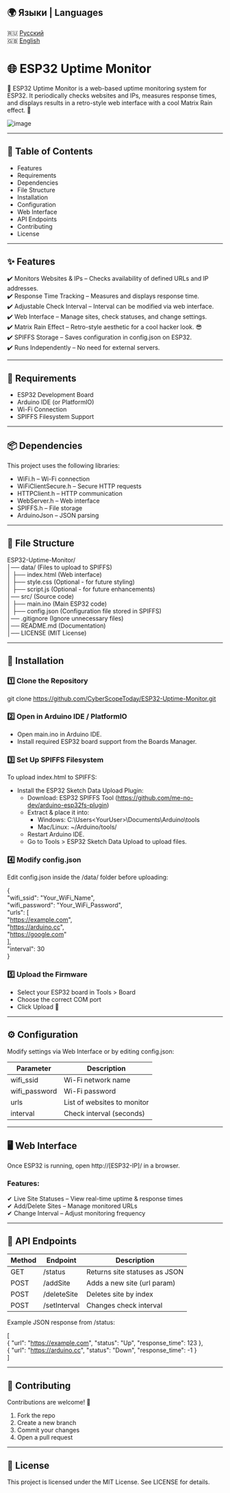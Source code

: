## 🌍 Языки | Languages  

🇷🇺 [Русский](https://github.com/CyberScopeToday/ESP32-Uptime-Monitor/blob/main/READMERU.md)  
🇬🇧 [English](https://github.com/CyberScopeToday/ESP32-Uptime-Monitor/tree/main)  


# 🌐 ESP32 Uptime Monitor  

📡 ESP32 Uptime Monitor is a web-based uptime monitoring system for ESP32. It periodically checks websites and IPs, measures response times, and displays results in a retro-style web interface with a cool Matrix Rain effect. 💾  

![image](https://github.com/user-attachments/assets/db658d59-ec60-40e3-8169-6f690d37fe7c)

---

## 📖 Table of Contents  

- Features  
- Requirements  
- Dependencies  
- File Structure  
- Installation  
- Configuration  
- Web Interface  
- API Endpoints  
- Contributing  
- License 

---

## ✨ Features  

✔️ Monitors Websites & IPs – Checks availability of defined URLs and IP addresses.  
✔️ Response Time Tracking – Measures and displays response time.  
✔️ Adjustable Check Interval – Interval can be modified via web interface.  
✔️ Web Interface – Manage sites, check statuses, and change settings.  
✔️ Matrix Rain Effect – Retro-style aesthetic for a cool hacker look. 😎  
✔️ SPIFFS Storage – Saves configuration in config.json on ESP32.  
✔️ Runs Independently – No need for external servers.  

---

## 🔧 Requirements  

- ESP32 Development Board  
- Arduino IDE (or PlatformIO)  
- Wi-Fi Connection  
- SPIFFS Filesystem Support  

---

## 📦 Dependencies  

This project uses the following libraries:  

- WiFi.h – Wi-Fi connection  
- WiFiClientSecure.h – Secure HTTP requests  
- HTTPClient.h – HTTP communication  
- WebServer.h – Web interface  
- SPIFFS.h – File storage  
- ArduinoJson – JSON parsing  

---

## 📂 File Structure  

ESP32-Uptime-Monitor/  
│── data/  (Files to upload to SPIFFS)  
│   ├── index.html  (Web interface)  
│   ├── style.css  (Optional - for future styling)  
│   ├── script.js  (Optional - for future enhancements)  
│── src/  (Source code)  
│   ├── main.ino  (Main ESP32 code)  
│   ├── config.json  (Configuration file stored in SPIFFS)  
│── .gitignore  (Ignore unnecessary files)  
│── README.md  (Documentation)  
│── LICENSE  (MIT License)  

---

## 🚀 Installation  

### 1️⃣ Clone the Repository  

git clone https://github.com/CyberScopeToday/ESP32-Uptime-Monitor.git  

### 2️⃣ Open in Arduino IDE / PlatformIO  

- Open main.ino in Arduino IDE.  
- Install required ESP32 board support from the Boards Manager.  

### 3️⃣ Set Up SPIFFS Filesystem  

To upload index.html to SPIFFS:  

- Install the ESP32 Sketch Data Upload Plugin:  
  - Download: ESP32 SPIFFS Tool (https://github.com/me-no-dev/arduino-esp32fs-plugin)  
  - Extract & place it into:  
    - Windows: C:\Users\<YourUser>\Documents\Arduino\tools  
    - Mac/Linux: ~/Arduino/tools/  
  - Restart Arduino IDE.  
  - Go to Tools > ESP32 Sketch Data Upload to upload files.  

### 4️⃣ Modify config.json  

Edit config.json inside the /data/ folder before uploading:  

{  
  "wifi_ssid": "Your_WiFi_Name",  
  "wifi_password": "Your_WiFi_Password",  
  "urls": [  
    "https://example.com",  
    "https://arduino.cc",  
    "https://google.com"  
  ],  
  "interval": 30  
}  

### 5️⃣ Upload the Firmware  

- Select your ESP32 board in Tools > Board  
- Choose the correct COM port  
- Click Upload 🚀  

---

## ⚙️ Configuration  

Modify settings via Web Interface or by editing config.json:  

Parameter | Description  
------------ | -------------  
wifi_ssid | Wi-Fi network name  
wifi_password | Wi-Fi password  
urls | List of websites to monitor  
interval | Check interval (seconds)  

---

## 🖥️ Web Interface  

Once ESP32 is running, open http://[ESP32-IP]/ in a browser.  

### Features:  

✔ Live Site Statuses – View real-time uptime & response times  
✔ Add/Delete Sites – Manage monitored URLs  
✔ Change Interval – Adjust monitoring frequency  

---

## 📡 API Endpoints  

Method | Endpoint | Description  
------------ | ------------- | -------------  
GET | /status | Returns site statuses as JSON  
POST | /addSite | Adds a new site (url param)  
POST | /deleteSite | Deletes site by index  
POST | /setInterval | Changes check interval  

Example JSON response from /status:  

[  
  { "url": "https://example.com", "status": "Up", "response_time": 123 },  
  { "url": "https://arduino.cc", "status": "Down", "response_time": -1 }  
]  

---

## 🤝 Contributing  

Contributions are welcome! 🎉  

1. Fork the repo  
2. Create a new branch  
3. Commit your changes  
4. Open a pull request  

---

## 📜 License  

This project is licensed under the MIT License. See LICENSE for details.  
